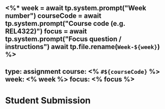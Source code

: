 <%* 
week = await tp.system.prompt("Week number") 
courseCode = await tp.system.prompt("Course code (e.g. REL4322)")
focus = await tp.system.prompt("Focus question / instructions")
await tp.file.rename(`Week-${week}`)
%>
---
type: assignment
course: <% `#${courseCode}` %>
week: <% week %>
focus: <% focus %>
---

# Student Submission
